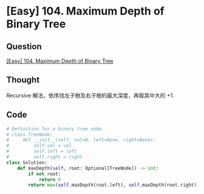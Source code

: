 # [Easy] 104. Maximum Depth of Binary Tree

## Question

[[Easy] 104. Maximum Depth of Binary Tree](https://leetcode.com/problems/maximum-depth-of-binary-tree/)

## Thought

Recursive 解法，依序找左子樹及右子樹的最大深度，再取其中大的 +1.

## Code

```python
# Definition for a binary tree node.
# class TreeNode:
#     def __init__(self, val=0, left=None, right=None):
#         self.val = val
#         self.left = left
#         self.right = right
class Solution:
    def maxDepth(self, root: Optional[TreeNode]) -> int:
        if not root:
            return 0
        return max(self.maxDepth(root.left), self.maxDepth(root.right)) + 1

```
